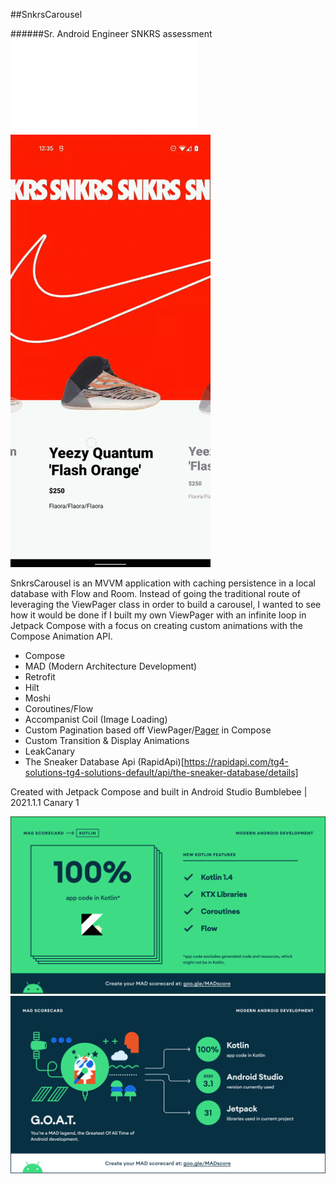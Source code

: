 ##SnkrsCarousel

######Sr. Android Engineer SNKRS assessment
![](assets/README-42f84521.md)
![](demo.gif)


SnkrsCarousel is an MVVM application with caching persistence in a local database with Flow and Room. Instead of going the traditional route of leveraging the ViewPager class in order to build a carousel, I wanted to see how it would be done if I built my own ViewPager with an infinite loop in Jetpack Compose with a focus on creating custom animations with the Compose Animation API.

- Compose
- MAD (Modern Architecture Development)
- Retrofit
- Hilt
- Moshi
- Coroutines/Flow
- Accompanist Coil (Image Loading)
- Custom Pagination based off ViewPager/[Pager](https://google.github.io/accompanist/pager/) in Compose
- Custom Transition & Display Animations
- LeakCanary
- The Sneaker Database Api (RapidApi)[https://rapidapi.com/tg4-solutions-tg4-solutions-default/api/the-sneaker-database/details]

Created with Jetpack Compose and built in Android Studio Bumblebee | 2021.1.1 Canary 1

![](kotlin.png)
![](summary.png)
